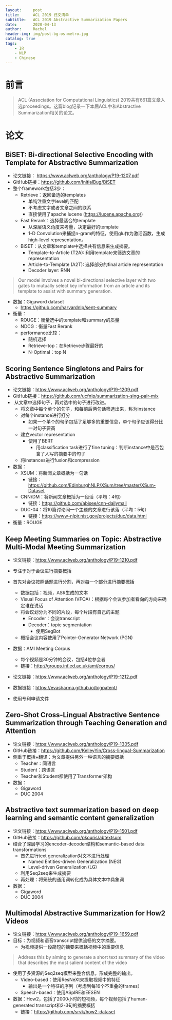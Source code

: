 ```yaml
---
layout:     post
title:      ACL 2019 扫文清单
subtitle:   ACL 2019 Abstractive Summarization Papers
date:       2020-04-13
author:     Rachel
header-img: img/post-bg-os-metro.jpg
catalog: true
tags:
    - IR
    - NLP
    - Chinese
---
```


# 前言

> ACL (Association for Computational Linguistics) 2019共有661篇文章入选proceedings。这篇blog记录一下本届ACL中和Abstractive Summarization相关的论文。



# 论文

## BiSET: Bi-directional Selective Encoding with Template for Abstractive Summarization

- 论文链接： https://www.aclweb.org/anthology/P19-1207.pdf
- GitHub链接：https://github.com/InitialBug/BiSET
- 整个framework包括3步：
  - Retrieve：返回备选的templates
    - 单纯注重文字level的匹配
    - 不考虑文字或者文章之间的联系
    - 直接使用了apache lucene (https://lucene.apache.org/)
  - Fast Rerank：选择最适合的template
    - 从深层语义角度来考量，决定最好的template
    - 1-D Convolution来捕捉n-gram的特征，使用glu作为激活函数，生成high-level representation。
  - BiSET：从文章和template中选择共有信息来生成摘要。
    - Template-to-Article (T2A): 利用template来筛选文章的representation
    - Article-to-Template (A2T): 选择部分的final article representation
    - Decoder layer: RNN

> Our model involves a novel bi-directional selective layer with two gates to mutually select key information from an article and its template to assist with summary generation.

- 数据：Gigaword dataset
  - https://github.com/harvardnlp/sent-summary
- 衡量：
  - ROUGE：衡量选中的template和summary的质量
  - NDCG：衡量Fast Rerank
  - performance比较：
    - 随机选择
    - Retrieve-top：在Retrieve步骤最好的
    - N-Optimal：top N



## Scoring Sentence Singletons and Pairs for Abstractive Summarization

- 论文链接：https://www.aclweb.org/anthology/P19-1209.pdf
- GitHub链接：https://github.com/ucfnlp/summarization-sing-pair-mix
-  从文章中选择句子，再对选中的句子进行改进。
  - 将文章中每个单个的句子，和每前后两句话筛选出来，称为instance
  - 对每个instance进行打分
    - 如果一个单个的句子包括了足够多的重要信息，单个句子应该得分比一对句子要高
  - 建立vector representation
    - 使用了BERT
      - 用classification task进行了fine tuning：判断instance中是否包含了人写的摘要中的句子
  - 将instances进行fusion和compression
- 数据：
  - XSUM：将新闻文章概括为一句话
    - 链接：https://github.com/EdinburghNLP/XSum/tree/master/XSum-Dataset
  - CNN/DM：将新闻文章概括为一段话（平均：4句）
    - 链接：https://github.com/abisee/cnn-dailymail
  - DUC-04：将10篇讨论同一个主题的文章进行该落（平均：5句）
    - 链接：https://www-nlpir.nist.gov/projects/duc/data.html
- 衡量：ROUGE



## Keep Meeting Summaries on Topic: Abstractive Multi-Modal Meeting Summarization

- 论文链接：https://www.aclweb.org/anthology/P19-1210.pdf
- 专注于对于会议进行摘要概括
- 首先对会议按照话题进行分割，再对每一个部分进行摘要概括
  - 数据包括：视频，ASR生成的文本
  - Visual Focus of Attention (VFOA)：根据每个会议参加者看向的方向来确定谁在说话
  - 将会议划分为不同的片段，每个片段有自己的主题
    - Encoder：会议transcript
    - Decoder：topic segmentation
      - 使用SegBot
  - 概括会议内容使用了Pointer-Generator Network (PGN)
- 数据：AMI Meeting Corpus
  - 每个视频是30分钟的会议，包括4位参会者
  - 链接：http://groups.inf.ed.ac.uk/ami/corpus/

- 论文链接：https://www.aclweb.org/anthology/P19-1212.pdf
- 数据链接：https://evasharma.github.io/bigpatent/
- 使用专利申请文件



## Zero-Shot Cross-Lingual Abstractive Sentence Summarization through Teaching Generation and Attention

- 论文链接：https://www.aclweb.org/anthology/P19-1305.pdf
- GitHub链接：https://github.com/KelleyYin/Cross-lingual-Summarization
- 侧重于概括+翻译：为文章提供另外一种语言的摘要概括
  - Teacher：同语言
  - Student：跨语言
  - Teacher和Student都使用了Transformer架构
- 数据：
  - Gigaword
  - DUC 2004



## Abstractive text summarization based on deep learning and semantic content generalization

- 论文链接：https://www.aclweb.org/anthology/P19-1501.pdf
- GitHub链接：https://github.com/pkouris/abtextsum
- 结合了深层学习的encoder-decoder结构和semantic-based data transformations
  - 首先进行text generalization对文本进行处理
    - Named Entities-driven Generalization (NEG)
    - Level-driven Generalization (LG)
  - 利用Seq2seq来生成摘要
  - 再处理：将笼统的通用词转化成为具体文本中具象词
- 数据：
  - Gigaword
  - DUC 2004



## Multimodal Abstractive Summarization for How2 Videos

- 论文链接：https://www.aclweb.org/anthology/P19-1659.pdf
- 目标：为视频和语音transcript提供流畅的文字摘要。
  - 为视频提供一段简短的摘要来概括视频中的重要信息

> Address this by aiming to generate a short text summary of the video that describes the most salient content of the video

- 使用了多资源的Seq2seq模型来整合信息，形成完整的输出。
  - Video-based：使用ResNeXt来提取视频中的特征
    - 输出是一个特征的序列（考虑到每16个不重叠的frames）
  - Speech-based：使用ASpIRE和EESEN
- 数据：How2，包括了2000小时的短视频，每个视频包括了human-generated transcript和2-3句的摘要概括
  - 链接：https://github.com/srvk/how2-dataset

